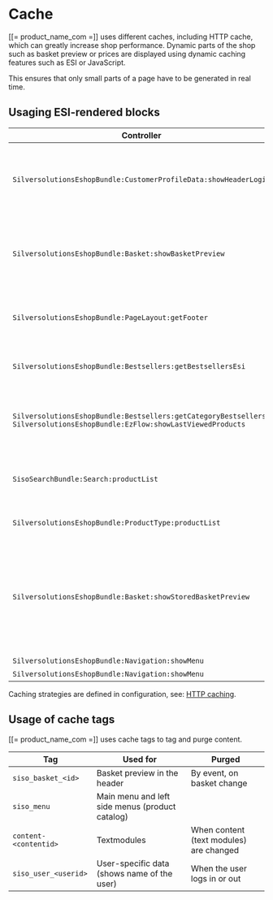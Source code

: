 # Cache

[[= product_name_com =]] uses different caches, including HTTP cache, which can greatly increase shop performance.
Dynamic parts of the shop such as basket preview or prices are displayed using dynamic caching features such as ESI or JavaScript.

This ensures that only small parts of a page have to be generated in real time.

## Usaging ESI-rendered blocks

|Controller|Purpose|Cache settings|
|--- |--- |--- |
|`SilversolutionsEshopBundle:CustomerProfileData:showHeaderLogin`|Displays information about the logged-in user in the top part of the page|Purged after login/logout and delegate process|
|`SilversolutionsEshopBundle:Basket:showBasketPreview`|Displays a short version of the basket in the top part of the page|Purged when basket changes.</br>Tags: `siso_basket_<basketid>`</br>`siso_user_<userid>`|
|`SilversolutionsEshopBundle:PageLayout:getFooter`|Footer information shared among all pages|caching strategy `service_menue`|
|`SilversolutionsEshopBundle:Bestsellers:getBestsellersEsi`|Bestseller Box for catalog pages|caching strategy `product_list`|
|`SilversolutionsEshopBundle:Bestsellers:getCategoryBestsellers`</br>`SilversolutionsEshopBundle:EzFlow:showLastViewedProducts`|Shows last viewed products e.g. on Landing Page|caching strategy `product_list`|
|`SisoSearchBundle:Search:productList`|Shows the product list for the logged-in user|no caching|
|`SilversolutionsEshopBundle:ProductType:productList`|Product type list page|caching strategy `product_type_children`|
|`SilversolutionsEshopBundle:Basket:showStoredBasketPreview`|User menu: displays a badge with the number of products in stored comparison or the number of stored baskets|caching strategy `basket_preview`</br>Purged when basket changes.</br>Tags: `siso_basket_<basketid>`|
|`SilversolutionsEshopBundle:Navigation:showMenu`|Left menu|Tag: `siso_menu`|
|`SilversolutionsEshopBundle:Navigation:showMenu`|Main menu|Tag: `siso_menu`|

Caching strategies are defined in configuration, see: [HTTP caching](content_cache_refresh/http_caching.md).

## Usage of cache tags

[[= product_name_com =]] uses cache tags to tag and purge content.

|Tag|Used for|Purged|
|--- |--- |--- |
|`siso_basket_<id>`|Basket preview in the header|By event, on basket change|
|`siso_menu`|Main menu and left side menus (product catalog)||
|`content-<contentid>`|Textmodules|When content (text modules) are changed|
|`siso_user_<userid>`|User-specific data (shows name of the user)|When the user logs in or out|
